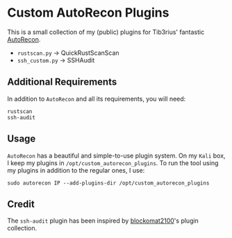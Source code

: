# Custom AutoRecon Plugins

This is a small collection of my (public) plugins for Tib3rius' fantastic [AutoRecon](https://github.com/Tib3rius/AutoRecon/).

* `rustscan.py` -> QuickRustScanScan
* `ssh_custom.py` -> SSHAudit

## Additional Requirements

In addition to `AutoRecon` and all its requirements, you will need:

```
rustscan
ssh-audit
```

## Usage

`AutoRecon` has a beautiful and simple-to-use plugin system. On my `Kali` box, I keep my plugins in `/opt/custom_autorecon_plugins`.
To run the tool using my plugins in addition to the regular ones, I use:

`sudo autorecon IP --add-plugins-dir /opt/custom_autorecon_plugins`

## Credit

The `ssh-audit` plugin has been inspired by [blockomat2100](https://github.com/blockomat2100/autorecon-plugins)'s plugin collection.